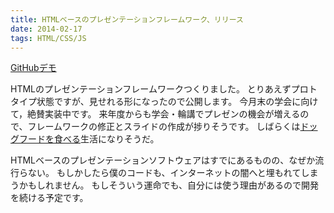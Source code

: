```yaml
---
title: HTMLベースのプレゼンテーションフレームワーク、リリース
date: 2014-02-17
tags: HTML/CSS/JS
---
```


[GitHub](https://github.com/iBenza/kadenz.js)[デモ](http://i-beam.org/pub/kadenz.js/)

HTMLのプレゼンテーションフレームワークつくりました。
とりあえずプロトタイプ状態ですが、見せれる形になったので公開します。
今月末の学会に向けて，絶賛実装中です。
来年度からも学会・輪講でプレゼンの機会が増えるので、フレームワークの修正とスライドの作成が捗りそうです。
しばらくは[ドッグフードを食べる](https://www.google.co.jp/search?q=%E3%83%89%E3%83%83%E3%82%B0%E3%83%95%E3%83%BC%E3%83%89%E3%82%92%E9%A3%9F%E3%81%B9%E3%82%8B)生活になりそうだ。

HTMLベースのプレゼンテーションソフトウェアはすでにあるものの、なぜか流行らない。
もしかしたら僕のコードも、インターネットの闇へと埋もれてしまうかもしれません。
もしそういう運命でも、自分には使う理由があるので開発を続ける予定です。

